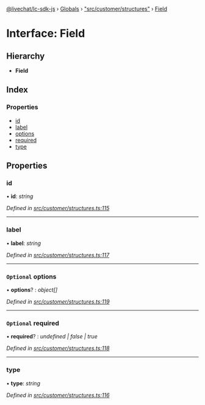 [@livechat/lc-sdk-js](../README.md) › [Globals](../globals.md) › ["src/customer/structures"](../modules/_src_customer_structures_.md) › [Field](_src_customer_structures_.field.md)

# Interface: Field

## Hierarchy

* **Field**

## Index

### Properties

* [id](_src_customer_structures_.field.md#id)
* [label](_src_customer_structures_.field.md#label)
* [options](_src_customer_structures_.field.md#optional-options)
* [required](_src_customer_structures_.field.md#optional-required)
* [type](_src_customer_structures_.field.md#type)

## Properties

###  id

• **id**: *string*

*Defined in [src/customer/structures.ts:115](https://github.com/livechat/lc-sdk-js/blob/228cb10/src/customer/structures.ts#L115)*

___

###  label

• **label**: *string*

*Defined in [src/customer/structures.ts:117](https://github.com/livechat/lc-sdk-js/blob/228cb10/src/customer/structures.ts#L117)*

___

### `Optional` options

• **options**? : *object[]*

*Defined in [src/customer/structures.ts:119](https://github.com/livechat/lc-sdk-js/blob/228cb10/src/customer/structures.ts#L119)*

___

### `Optional` required

• **required**? : *undefined | false | true*

*Defined in [src/customer/structures.ts:118](https://github.com/livechat/lc-sdk-js/blob/228cb10/src/customer/structures.ts#L118)*

___

###  type

• **type**: *string*

*Defined in [src/customer/structures.ts:116](https://github.com/livechat/lc-sdk-js/blob/228cb10/src/customer/structures.ts#L116)*
